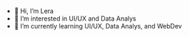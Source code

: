 - 👋 Hi, I’m Lera
- 👀 I’m interested in UI/UX and Data Analys
- 🌱 I’m currently learning UI/UX, Data Analys, and WebDev
  
